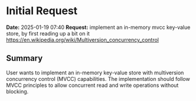 # Initial Request

**Date:** 2025-01-19 07:40
**Request:** implement an in-memory mvcc key-value store, by first reading up a bit on it https://en.wikipedia.org/wiki/Multiversion_concurrency_control

## Summary
User wants to implement an in-memory key-value store with multiversion concurrency control (MVCC) capabilities. The implementation should follow MVCC principles to allow concurrent read and write operations without blocking.